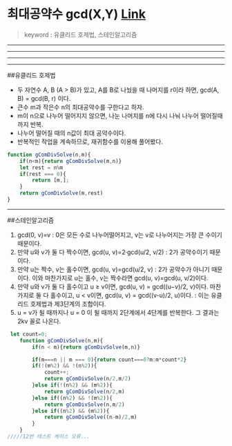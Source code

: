 최대공약수 gcd(X,Y)  [Link](https://onsil-thegreenhouse.github.io/programming/algorithm/2018/04/01/gcd/)
===
> keyword : 유클리드 호제법,  스테인알고리즘
***
***
***  
***


##유클리드 호제법 


* 두 자연수 A, B (A > B)가 있고, A를 B로 나눴을 때 나머지를 r이라 하면,
gcd(A, B) = gcd(B, r) 이다.
* 큰수 m과 작은수 n의 최대공약수를 구한다고 하자. 
* m이 n으로 나누어 떨어지지 않으면, 나눈 나머지를 n에 다시 나눠 나누어 떨어질때 까지 반복.
* 나누어 떨어질 때의 n값이 최대 공약수이다.
* 반복적인 작업을 계속하므로, 재귀함수를 이용해 풀어봤다.

```js
function gComDivSolve(n,m){
    if(n<m){return gComDivSolve(m,n)}
    let rest = n%m
    if(rest === 0){
        return [m,];
    }
    return gComDivSolve(m,rest)
}
```
***

##스테인알고리즘

1. gcd(0, v)=v : 0은 모든 수로 나누어떨어지고, v는 v로 나누어지는 가장 큰 수이기 때문이다.
2. 만약 u와 v가 둘 다 짝수이면, gcd(u, v)=2·gcd(u/2, v/2) : 2가 공약수이기 때문이다.
3. 만약 u는 짝수, v는 홀수이면, gcd(u, v)=gcd(u/2, v) : 2가 공약수가 아니기 때문이다. 이와 마찬가지로 u는 홀수, v는 짝수라면 gcd(u, v)=gcd(u, v/2)이다.
4. 만약 u와 v가 둘 다 홀수이고 u ≥ v이면, gcd(u, v) = gcd((u−v)/2, v)이다. 마찬가지로 둘 다 홀수이고, u < v이면, gcd(u, v) = gcd((v-u)/2, u)이다. : 이는 유클리드 호제법과 제3단계의 조합이다.
5. u = v가 될 때까지나 u = 0 이 될 때까지 2단계에서 4단계를 반복한다. 그 결과는 2kv 꼴로 나온다.

```js
 let count=0;
    function gComDivSolve(n,m){
        if(n < m){return gComDivSolve(m,n)}

        if(m===n || m === 0){return count===0?m:m*count*2}
        if(!(m%2) && !(n%2)){
            count++;
            return gComDivSolve(n/2,m/2)
        }else if(!(n%2) && (m%2)){
            return gComDivSolve(n/2,m)
        }else if((n%2) && !(m%2)){
            return gComDivSolve(n,m/2)
        }else if((n%2) && (m%2)){
            return gComDivSolve((n-m)/2,m)
        }
    }
/////12번 테스트 케이스 오류...    
```













